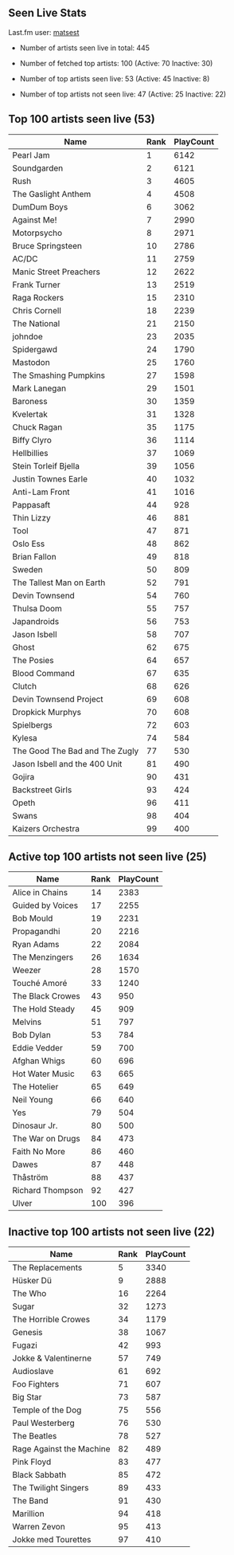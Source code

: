 ## Seen Live Stats

Last.fm user: [matsest](https://www.last.fm/user/matsest)

- Number of artists seen live in total: 445

- Number of fetched top artists: 100 (Active: 70 Inactive: 30)

- Number of top artists seen live: 53 (Active: 45 Inactive: 8)

- Number of top artists not seen live: 47 (Active: 25 Inactive: 22)

## Top 100 artists seen live (53)

Name                           | Rank | PlayCount
------------------------------ | ---- | ---------
Pearl Jam                      | 1    | 6142     
Soundgarden                    | 2    | 6121     
Rush                           | 3    | 4605     
The Gaslight Anthem            | 4    | 4508     
DumDum Boys                    | 6    | 3062     
Against Me!                    | 7    | 2990     
Motorpsycho                    | 8    | 2971     
Bruce Springsteen              | 10   | 2786     
AC/DC                          | 11   | 2759     
Manic Street Preachers         | 12   | 2622     
Frank Turner                   | 13   | 2519     
Raga Rockers                   | 15   | 2310     
Chris Cornell                  | 18   | 2239     
The National                   | 21   | 2150     
johndoe                        | 23   | 2035     
Spidergawd                     | 24   | 1790     
Mastodon                       | 25   | 1760     
The Smashing Pumpkins          | 27   | 1598     
Mark Lanegan                   | 29   | 1501     
Baroness                       | 30   | 1359     
Kvelertak                      | 31   | 1328     
Chuck Ragan                    | 35   | 1175     
Biffy Clyro                    | 36   | 1114     
Hellbillies                    | 37   | 1069     
Stein Torleif Bjella           | 39   | 1056     
Justin Townes Earle            | 40   | 1032     
Anti-Lam Front                 | 41   | 1016     
Pappasaft                      | 44   | 928      
Thin Lizzy                     | 46   | 881      
Tool                           | 47   | 871      
Oslo Ess                       | 48   | 862      
Brian Fallon                   | 49   | 818      
Sweden                         | 50   | 809      
The Tallest Man on Earth       | 52   | 791      
Devin Townsend                 | 54   | 760      
Thulsa Doom                    | 55   | 757      
Japandroids                    | 56   | 753      
Jason Isbell                   | 58   | 707      
Ghost                          | 62   | 675      
The Posies                     | 64   | 657      
Blood Command                  | 67   | 635      
Clutch                         | 68   | 626      
Devin Townsend Project         | 69   | 608      
Dropkick Murphys               | 70   | 608      
Spielbergs                     | 72   | 603      
Kylesa                         | 74   | 584      
The Good The Bad and The Zugly | 77   | 530      
Jason Isbell and the 400 Unit  | 81   | 490      
Gojira                         | 90   | 431      
Backstreet Girls               | 93   | 424      
Opeth                          | 96   | 411      
Swans                          | 98   | 404      
Kaizers Orchestra              | 99   | 400      

## Active top 100 artists not seen live (25)

Name             | Rank | PlayCount
---------------- | ---- | ---------
Alice in Chains  | 14   | 2383     
Guided by Voices | 17   | 2255     
Bob Mould        | 19   | 2231     
Propagandhi      | 20   | 2216     
Ryan Adams       | 22   | 2084     
The Menzingers   | 26   | 1634     
Weezer           | 28   | 1570     
Touché Amoré     | 33   | 1240     
The Black Crowes | 43   | 950      
The Hold Steady  | 45   | 909      
Melvins          | 51   | 797      
Bob Dylan        | 53   | 784      
Eddie Vedder     | 59   | 700      
Afghan Whigs     | 60   | 696      
Hot Water Music  | 63   | 665      
The Hotelier     | 65   | 649      
Neil Young       | 66   | 640      
Yes              | 79   | 504      
Dinosaur Jr.     | 80   | 500      
The War on Drugs | 84   | 473      
Faith No More    | 86   | 460      
Dawes            | 87   | 448      
Thåström         | 88   | 437      
Richard Thompson | 92   | 427      
Ulver            | 100  | 396      

## Inactive top 100 artists not seen live (22)

Name                     | Rank | PlayCount
------------------------ | ---- | ---------
The Replacements         | 5    | 3340     
Hüsker Dü                | 9    | 2888     
The Who                  | 16   | 2264     
Sugar                    | 32   | 1273     
The Horrible Crowes      | 34   | 1179     
Genesis                  | 38   | 1067     
Fugazi                   | 42   | 993      
Jokke & Valentinerne     | 57   | 749      
Audioslave               | 61   | 692      
Foo Fighters             | 71   | 607      
Big Star                 | 73   | 587      
Temple of the Dog        | 75   | 556      
Paul Westerberg          | 76   | 530      
The Beatles              | 78   | 527      
Rage Against the Machine | 82   | 489      
Pink Floyd               | 83   | 477      
Black Sabbath            | 85   | 472      
The Twilight Singers     | 89   | 433      
The Band                 | 91   | 430      
Marillion                | 94   | 418      
Warren Zevon             | 95   | 413      
Jokke med Tourettes      | 97   | 410      
